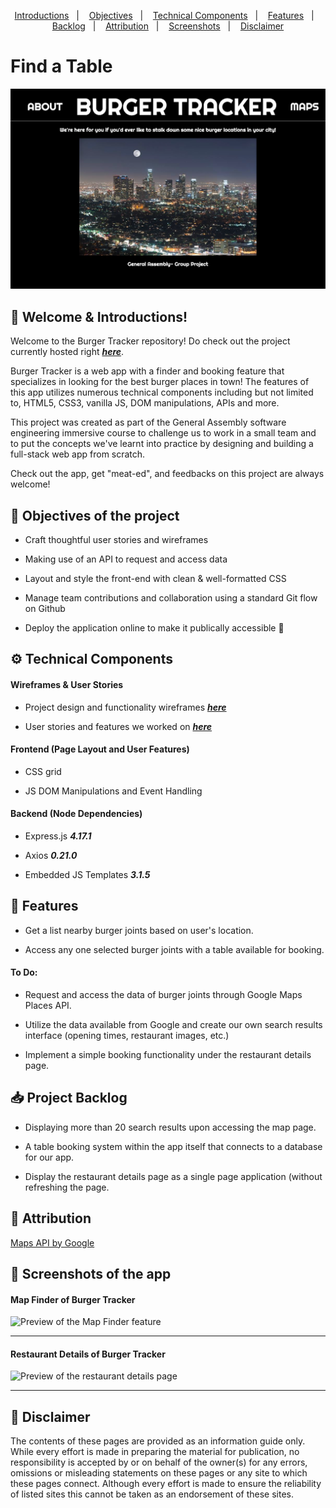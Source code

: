 <p align="center">
  <a href="#wave-welcome--introductions">Introductions</a>&nbsp;&nbsp;&nbsp;|&nbsp;&nbsp;&nbsp;
  <a href="#pushpin-objectives-of-the-project">Objectives</a>&nbsp;&nbsp;&nbsp;|&nbsp;&nbsp;&nbsp;
  <a href="#gear-technical-components">Technical Components</a>&nbsp;&nbsp;&nbsp;|&nbsp;&nbsp;&nbsp;
  <a href="#calling-features">Features</a>&nbsp;&nbsp;&nbsp;|&nbsp;&nbsp;&nbsp;
  <a href="#inbox_tray-project-backlog">Backlog</a>&nbsp;&nbsp;&nbsp;|&nbsp;&nbsp;&nbsp;
  <a href="#bookmark-attribution">Attribution</a>&nbsp;&nbsp;&nbsp;|&nbsp;&nbsp;&nbsp;
  <a href="#camera_flash-screenshots-of-the-game">Screenshots</a>&nbsp;&nbsp;&nbsp;|&nbsp;&nbsp;&nbsp;
  <a href="#memo-disclaimer">Disclaimer</a>
</p>

# Find a Table

![Homepage of Burger Tracker](src/assets/screenshots/app_homepage.png "Burger Tracker Homepage")

## :wave: Welcome & Introductions!

Welcome to the Burger Tracker repository! Do check out the project currently hosted right **_[here](https://findatableapp.herokuapp.com/ "Burger Tracker")_**.

Burger Tracker is a web app with a finder and booking feature that specializes in looking for the best burger places in town! The features of this app utilizes numerous technical components including but not limited to, HTML5, CSS3, vanilla JS, DOM manipulations, APIs and more.

This project was created as part of the General Assembly software engineering immersive course to challenge us to work in a small team and to put the concepts we've learnt into practice by designing and building a full-stack web app from scratch.

Check out the app, get "meat-ed", and feedbacks on this project are always welcome!

## :pushpin: Objectives of the project

* Craft thoughtful user stories and wireframes

* Making use of an API to request and access data

* Layout and style the front-end with clean & well-formatted CSS

* Manage team contributions and collaboration using a standard Git flow on Github

* Deploy the application online to make it publically accessible 🚀

## :gear: Technical Components

#### Wireframes & User Stories
* Project design and functionality wireframes **_[here](src/assets/wireframes/ "Wireframes")_**

* User stories and features we worked on **_[here](https://trello.com/b/2VouNg8w/ "Project Board")_**

#### Frontend (Page Layout and User Features)
* CSS grid

* JS DOM Manipulations and Event Handling

#### Backend (Node Dependencies)
* Express.js _**4.17.1**_

* Axios _**0.21.0**_

* Embedded JS Templates _**3.1.5**_

## :calling: Features

* Get a list nearby burger joints based on user's location.

* Access any one selected burger joints with a table available for booking.

#### To Do:
* Request and access the data of burger joints through Google Maps Places API.

* Utilize the data available from Google and create our own search results interface (opening times, restaurant images, etc.)

* Implement a simple booking functionality under the restaurant details page.

## :inbox_tray: Project Backlog

* Displaying more than 20 search results upon accessing the map page.

* A table booking system within the app itself that connects to a database for our app.

* Display the restaurant details page as a single page application (without refreshing the page.

## :bookmark: Attribution

[Maps API by Google](https://cloud.google.com/maps-platform/ "Google Maps Platform")

## :camera_flash: Screenshots of the app

#### Map Finder of Burger Tracker
![Preview of the Map Finder feature](src/assets/screenshots/map_final.gif "Burger Tracker Map")
<hr />

#### Restaurant Details of Burger Tracker
![Preview of the restaurant details page]()
<hr />

## :memo: Disclaimer
The contents of these pages are provided as an information guide only. While every effort is made in preparing the material for publication, no responsibility is accepted by or on behalf of the owner(s) for any errors, omissions or misleading statements on these pages or any site to which these pages connect. Although every effort is made to ensure the reliability of listed sites this cannot be taken as an endorsement of these sites.
